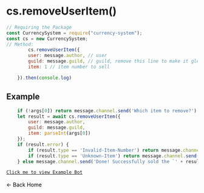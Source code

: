 # cs.removeUserItem()
```js
// Requiring the Package
const CurrencySystem = require("currency-system");
const cs = new CurrencySystem;
// Method:
        cs.removeUserItem({
        user: message.author, // user
        guild: message.guild, // guild, remove this line to make it global
        item: 1 // item number to sell 

    }).then(console.log)
```
## Example
```js
    if (!args[0]) return message.channel.send('Which item to remove?')
    let result = await cs.removeUserItem({
        user: message.author,
        guild: message.guild,
        item: parseInt(args[0])
    });
    if (result.error) {
        if (result.type == 'Invalid-Item-Number') return message.channel.send('There was a error, Please enter item number to remove.!')
        if (result.type == 'Unknown-Item') return message.channel.send('There was a error, The Item Does not exist!')
    } else message.channel.send('Done! Successfully sold the `' + result.inventory.name + '` for free! You now have ' + result.inventory.amount + ' of those items left!')
```
[`Click me to view Example Bot`](https://github.com/BIntelligent/currency-system/tree/main/ExampleBot) <br><br>
<a href="https://bintelligent.github.io/currency-system/examples/buy" class="button"><- Back</a>
<a href="https://bintelligent.github.io/currency-system/examples/info" class="button">Home</a> <br><br><br>
<style>
.button {
    -webkit-appearance: button;
    -moz-appearance: button;
    appearance: button;
    text-align: center;
    text-decoration: none;
    color: initial;
}
 </style>
